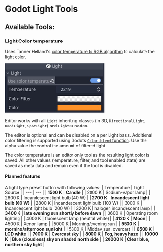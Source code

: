 # Godot Light Tools

## Available Tools:

### Light Color temperature

Uses Tanner Helland's [color temperature to RGB algorithm](https://tannerhelland.com/2012/09/18/convert-temperature-rgb-algorithm-code.html) to calculate the light color.

![color temperature editor in actions](images/light_color.png)

Editor works with all `Light` inheriting classes (in 3D, `DirectionalLight`, `OmniLight`, `SpotLight`) and `Light2D` nodes.

The editor is optional and can be disabled on a per Light basis. Additional color filtering is supported using Godots [`Color.blend` function](https://docs.godotengine.org/en/3.3/classes/class_color.html#class-color-method-blend). Use the alpha value the control the amount of filtered light.

The color temperature is an editor only tool as the resulting light color is saved. All other values (temperature, filter, and tool enabled state) are saved as meta data and remain even if the tool is disabled.

#### Planned features

A light type preset button with following values:
| Temperature | Light Source |
| --- | --- |
| **1500 K** | **Candle** |
| 2000 K | Sodium-vapor lamp |
| 2600 K | Incandescent light bulb (40 W) |
| **2700 K** | **Incandescent light bulb (60 W)** |
| 2800 K | Incandescent light bulb (100 W) |
| 3000 K | Incandescent light bulb (200 W) |
| 3200 K | halogen incandescent lamp |
| **3400 K** | **late evening sun shortly before dawn** |
| 3600 K | Operating room lighting |
| 4000 K | fluorescent lamp (neutral white) |
| **4120 K** | **Moon** |
| 4500 K | Xenon lamp |
| 5000 K | Morning/evening sun |
| **5500 K** | **morning/afternoon sunlight** |
| 5800 K | Midday sun, overcast |
| **6500 K** | **LCD white** |
| **7000 K** | **Overcast sky** |
| **8000 K** | **Fog, heavy haze** |
| **10000 K** | **Blue (cloudless) sky on shaded north side** |
| **20000 K** | **Clear blue, northern sky light** |
